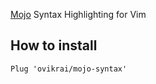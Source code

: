 [Mojo](https://github.com/modularml/mojo) Syntax Highlighting for Vim

How to install
--------------
```
Plug 'ovikrai/mojo-syntax'
```

